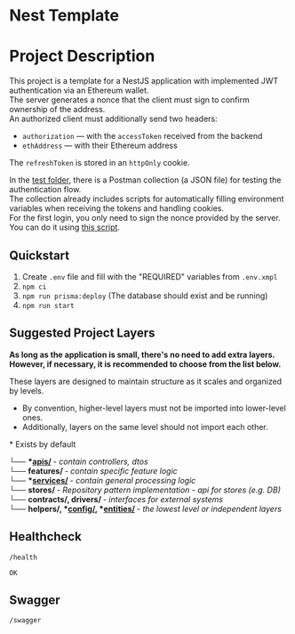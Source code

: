 # Nest Template

# Project Description

This project is a template for a NestJS application with implemented JWT authentication via an Ethereum wallet.  
The server generates a nonce that the client must sign to confirm ownership of the address.  
An authorized client must additionally send two headers:

- `authorization` — with the `accessToken` received from the backend
- `ethAddress` — with their Ethereum address

The `refreshToken` is stored in an `httpOnly` cookie.

In the [test folder](test), there is a Postman collection (a JSON file) for testing the authentication flow.  
The collection already includes scripts for automatically filling environment variables when receiving the tokens and handling cookies.  
For the first login, you only need to sign the nonce provided by the server.  
You can do it using [this script](https://github.com/neuroborus/message-signer-viem).


## Quickstart
1. Create `.env` file and fill with the "REQUIRED" variables from `.env.xmpl`
2. `npm ci`
3. `npm run prisma:deploy` (The database should exist and be running)
3. `npm run start`

## Suggested Project Layers
<b> As long as the application is small, there's no need to add extra layers.</b></br>
<b> However, if necessary, it is recommended to choose from the list below. </b>

These layers are designed to maintain structure as it scales and organized by levels.  
* By convention, higher-level layers must not be imported into lower-level ones.  
* Additionally, layers on the same level should not import each other.

\*  Exists by default

└── <b> *[apis/](src/apis/README.md) </b> - <i> contain controllers, dtos </i>  
└── <b> features/ </b> - <i> contain specific feature logic </i>  
└── <b> *[services/](src/services/README.md) </b> - <i> contain general processing logic </i>  
└── <b> stores/ </b> - <i> Repository pattern implementation - api for stores (e.g. DB) </i>  
└── <b> contracts/, drivers/ </b> - <i> interfaces for external systems </i>  
└── <b> helpers/, *[config/](src/config/README.md), *[entities/](src/entities/README.md) </b> - <i> the lowest level or independent layers </i>

## Healthcheck
`/health`
```
OK
```

## Swagger
`/swagger`